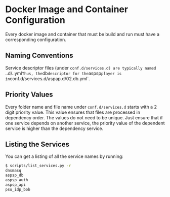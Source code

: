 # Docker Image and Container Configuration
Every docker image and container that must be build and run must have a
corresponding configuration.

## Naming Conventions
Service descriptor files (under `conf.d/services.d) are typically named `<priority>.<player name>.d/<priority>.<service name>.yml`
Thus, the `db` descriptor for the `aspsp` player is in `conf.d/services.d/aspap.d/02.db.yml`.

## Priority Values
Every folder name and file name under `conf.d/services.d` starts with a 2 digit
priority value.  This value ensures that files are processed in dependency order.
The values do not need to be unique.  Just ensure that if one service depends on
another service, the priority value of the dependent service is higher than the
dependency service.

## Listing the Services
You can get a listing of all the service names by running:

```bash
$ scripts/list_services.py -r
dnsmasq
aspsp_db
aspsp_auth
aspsp_api
psu_idp_bob
```
